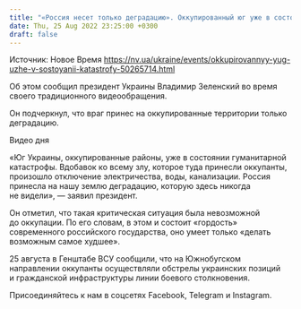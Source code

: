 ```yaml
---
title: "«Россия несет только деградацию». Оккупированный юг уже в состоянии катастрофы — Зеленский"
date: Thu, 25 Aug 2022 23:25:00 +0300
draft: false
---
```

Источник: Новое Время https://nv.ua/ukraine/events/okkupirovannyy-yug-uzhe-v-sostoyanii-katastrofy-50265714.html


 Об этом сообщил президент Украины Владимир Зеленский во время своего традиционного видеообращения.

Он подчеркнул, что враг принес на оккупированные территории только деградацию.

 Видео дня   

«Юг Украины, оккупированные районы, уже в состоянии гуманитарной катастрофы. Вдобавок ко всему злу, которое туда принесли оккупанты, произошло отключение электричества, воды, канализации. Россия принесла на нашу землю деградацию, которую здесь никогда не видели», — заявил президент.

Он отметил, что такая критическая ситуация была невозможной до оккупации. По его словам, в этом и состоит «гордость» современного российского государства, оно умеет только «делать возможным самое худшее».

25 августа в Генштабе ВСУ сообщили, что на Южнобугском направлении оккупанты осуществляли обстрелы украинских позиций и гражданской инфраструктуры линии боевого столкновения.

Присоединяйтесь к нам в соцсетях Facebook, Telegram и Instagram.
